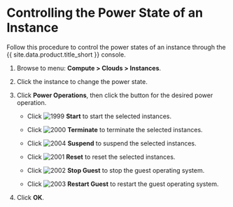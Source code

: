 # Controlling the Power State of an Instance

Follow this procedure to control the power states of an instance through
the {{ site.data.product.title_short }} console.

1. Browse to menu: **Compute > Clouds > Instances**.

2. Click the instance to change the power state.

3. Click **Power Operations**, then click the button for the desired power operation.

      - Click ![1999](../images/1999.png) **Start** to start the selected instances.

      - Click ![2000](../images/2000.png) **Terminate** to terminate the selected instances.

      - Click ![2004](../images/2004.png) **Suspend** to suspend the selected instances.

      - Click ![2001](../images/2001.png) **Reset** to reset the selected instances.

      - Click ![2002](../images/2002.png) **Stop Guest** to stop the guest operating system.

      - Click ![2003](../images/2003.png) **Restart Guest** to restart the guest operating system.

4. Click **OK**.
